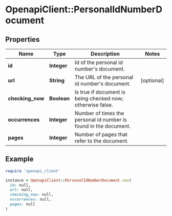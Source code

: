 # OpenapiClient::PersonalIdNumberDocument

## Properties

| Name | Type | Description | Notes |
| ---- | ---- | ----------- | ----- |
| **id** | **Integer** | Id of the personal id number&#39;s document. |  |
| **url** | **String** | The URL of the personal id number&#39;s document. | [optional] |
| **checking_now** | **Boolean** | Is true if document is being checked now; otherwise false. |  |
| **occurrences** | **Integer** | Number of times the personal id number is found in the document. |  |
| **pages** | **Integer** | Number of pages that refer to the document. |  |

## Example

```ruby
require 'openapi_client'

instance = OpenapiClient::PersonalIdNumberDocument.new(
  id: null,
  url: null,
  checking_now: null,
  occurrences: null,
  pages: null
)
```

